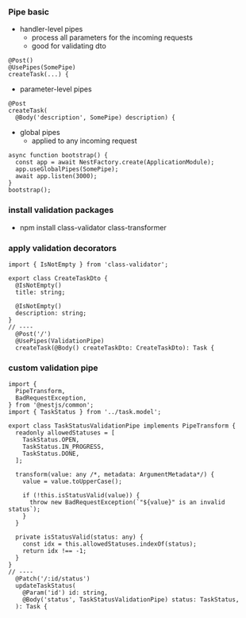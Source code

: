### Pipe basic
- handler-level pipes
  - process all parameters for the incoming requests
  - good for validating dto
```
@Post()
@UsePipes(SomePipe)
createTask(...) {
```
- parameter-level pipes
```
@Post
createTask(
  @Body('description', SomePipe) description) {
```
- global pipes
  - applied to any incoming request
```
async function bootstrap() {
  const app = await NestFactory.create(ApplicationModule);
  app.useGlobalPipes(SomePipe);
  await app.listen(3000);
}
bootstrap();
```

### install validation packages
- npm install class-validator class-transformer

### apply validation decorators
```
import { IsNotEmpty } from 'class-validator';

export class CreateTaskDto {
  @IsNotEmpty()
  title: string;

  @IsNotEmpty()
  description: string;
}
// ----
  @Post('/')
  @UsePipes(ValidationPipe)
  createTask(@Body() createTaskDto: CreateTaskDto): Task {
```

### custom validation pipe
```
import {
  PipeTransform,
  BadRequestException,
} from '@nestjs/common';
import { TaskStatus } from '../task.model';

export class TaskStatusValidationPipe implements PipeTransform {
  readonly allowedStatuses = [
    TaskStatus.OPEN,
    TaskStatus.IN_PROGRESS,
    TaskStatus.DONE,
  ];

  transform(value: any /*, metadata: ArgumentMetadata*/) {
    value = value.toUpperCase();

    if (!this.isStatusValid(value)) {
      throw new BadRequestException(`"${value}" is an invalid status`);
    }
  }

  private isStatusValid(status: any) {
    const idx = this.allowedStatuses.indexOf(status);
    return idx !== -1;
  }
}
// ----
  @Patch('/:id/status')
  updateTaskStatus(
    @Param('id') id: string,
    @Body('status', TaskStatusValidationPipe) status: TaskStatus,
  ): Task {

```